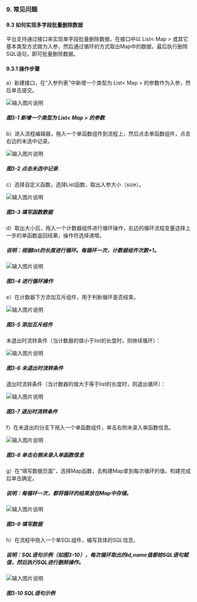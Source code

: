 ### 9. 常见问题

#### 9.3 如何实现多字段批量删除数据

平台支持通过接口来实现单字段批量删除数据，在接口中以 List< Map > 或其它基本类型方式做为入参，然后通过循环的方式取出Map中的数据，最后执行删除SQL语句，即可批量删除数据。

#### 9.3.1 操作步骤

a）新建接口，在“入参列表”中新增一个类型为 List< Map > 的参数作为入参，然后单击提交。

![输入图片说明](../../../images/SoFlu%EF%BC%88%E5%90%8E%E7%AB%AF%EF%BC%89%E5%BC%80%E5%8F%91%E5%B9%B3%E5%8F%B0/1.%20%E6%9C%80%E6%96%B0%E7%89%88%E6%9C%AC%20-%20%E6%9B%B4%E6%96%B0%E6%97%A5%E6%9C%9F%20-%202022.10.08/9.%20%E5%B8%B8%E8%A7%81%E9%97%AE%E9%A2%98/3-1.png)

##### 图3-1 新增一个类型为 List< Map > 的参数

b）进入流程编辑器，拖入一个单函数组件到流程上，然后点击单函数组件，点击右边的未选中记录。

![输入图片说明](../../../images/SoFlu%EF%BC%88%E5%90%8E%E7%AB%AF%EF%BC%89%E5%BC%80%E5%8F%91%E5%B9%B3%E5%8F%B0/1.%20%E6%9C%80%E6%96%B0%E7%89%88%E6%9C%AC%20-%20%E6%9B%B4%E6%96%B0%E6%97%A5%E6%9C%9F%20-%202022.10.08/9.%20%E5%B8%B8%E8%A7%81%E9%97%AE%E9%A2%98/3-2.png)

##### 图3-2 点击未选中记录

c）选择自定义函数，选择List函数，取出入参大小（size）。

![输入图片说明](../../../images/SoFlu%EF%BC%88%E5%90%8E%E7%AB%AF%EF%BC%89%E5%BC%80%E5%8F%91%E5%B9%B3%E5%8F%B0/1.%20%E6%9C%80%E6%96%B0%E7%89%88%E6%9C%AC%20-%20%E6%9B%B4%E6%96%B0%E6%97%A5%E6%9C%9F%20-%202022.10.08/9.%20%E5%B8%B8%E8%A7%81%E9%97%AE%E9%A2%98/3-3.png)

##### 图3-3 填写函数数据

d）取出大小后，拖入一个计数器组件进行循环操作，右边的循环流程变量选择上一步的单函数返回结果，操作符选择递增。

##### 说明：根据list的长度进行循环。每循环一次，计数器组件次数+1。

![输入图片说明](../../../images/SoFlu%EF%BC%88%E5%90%8E%E7%AB%AF%EF%BC%89%E5%BC%80%E5%8F%91%E5%B9%B3%E5%8F%B0/1.%20%E6%9C%80%E6%96%B0%E7%89%88%E6%9C%AC%20-%20%E6%9B%B4%E6%96%B0%E6%97%A5%E6%9C%9F%20-%202022.10.08/9.%20%E5%B8%B8%E8%A7%81%E9%97%AE%E9%A2%98/3-4.png)

##### 图3-4 进行循环操作

e）在计数器下方添加互斥组件，用于判断循环是否结束。

![输入图片说明](../../../images/SoFlu%EF%BC%88%E5%90%8E%E7%AB%AF%EF%BC%89%E5%BC%80%E5%8F%91%E5%B9%B3%E5%8F%B0/1.%20%E6%9C%80%E6%96%B0%E7%89%88%E6%9C%AC%20-%20%E6%9B%B4%E6%96%B0%E6%97%A5%E6%9C%9F%20-%202022.10.08/9.%20%E5%B8%B8%E8%A7%81%E9%97%AE%E9%A2%98/3-5.png)

##### 图3-5 添加互斥组件

未退出时流转条件（当计数器的值小于list的长度时，则继续循环）：

![输入图片说明](../../../images/SoFlu%EF%BC%88%E5%90%8E%E7%AB%AF%EF%BC%89%E5%BC%80%E5%8F%91%E5%B9%B3%E5%8F%B0/1.%20%E6%9C%80%E6%96%B0%E7%89%88%E6%9C%AC%20-%20%E6%9B%B4%E6%96%B0%E6%97%A5%E6%9C%9F%20-%202022.10.08/9.%20%E5%B8%B8%E8%A7%81%E9%97%AE%E9%A2%98/3-6.png)

##### 图3-6 未退出时流转条件

退出时流转条件（当计数器的值大于等于list的长度时，则退出循环）：

![输入图片说明](../../../images/SoFlu%EF%BC%88%E5%90%8E%E7%AB%AF%EF%BC%89%E5%BC%80%E5%8F%91%E5%B9%B3%E5%8F%B0/1.%20%E6%9C%80%E6%96%B0%E7%89%88%E6%9C%AC%20-%20%E6%9B%B4%E6%96%B0%E6%97%A5%E6%9C%9F%20-%202022.10.08/9.%20%E5%B8%B8%E8%A7%81%E9%97%AE%E9%A2%98/3-7.png)

##### 图3-7 退出时流转条件

f）在未退出的分支下拖入一个单函数组件，单击右侧未录入单函数信息。

![输入图片说明](../../../images/SoFlu%EF%BC%88%E5%90%8E%E7%AB%AF%EF%BC%89%E5%BC%80%E5%8F%91%E5%B9%B3%E5%8F%B0/1.%20%E6%9C%80%E6%96%B0%E7%89%88%E6%9C%AC%20-%20%E6%9B%B4%E6%96%B0%E6%97%A5%E6%9C%9F%20-%202022.10.08/9.%20%E5%B8%B8%E8%A7%81%E9%97%AE%E9%A2%98/3-8.png)

##### 图3-8 单击右侧未录入单函数信息

g）在“填写数据页面”，选择Map函数，去构建Map拿到每次循环的值，构建完成后单击确定。

##### 说明：每循环一次，都将循环的结果放在Map中存储。

![输入图片说明](../../../images/SoFlu%EF%BC%88%E5%90%8E%E7%AB%AF%EF%BC%89%E5%BC%80%E5%8F%91%E5%B9%B3%E5%8F%B0/1.%20%E6%9C%80%E6%96%B0%E7%89%88%E6%9C%AC%20-%20%E6%9B%B4%E6%96%B0%E6%97%A5%E6%9C%9F%20-%202022.10.08/9.%20%E5%B8%B8%E8%A7%81%E9%97%AE%E9%A2%98/3-9.png)

##### 图3-9 填写数据

h）在流程中拖入一个单SQL组件，编写具体的SQL信息。

##### 说明：SQL语句示例（如图3-10），每次循环取出的id,name值都给SQL语句赋值，然后执行SQL进行删除操作。

![输入图片说明](../../../images/SoFlu%EF%BC%88%E5%90%8E%E7%AB%AF%EF%BC%89%E5%BC%80%E5%8F%91%E5%B9%B3%E5%8F%B0/1.%20%E6%9C%80%E6%96%B0%E7%89%88%E6%9C%AC%20-%20%E6%9B%B4%E6%96%B0%E6%97%A5%E6%9C%9F%20-%202022.10.08/9.%20%E5%B8%B8%E8%A7%81%E9%97%AE%E9%A2%98/3-10.png)

##### 图3-10 SQL语句示例
